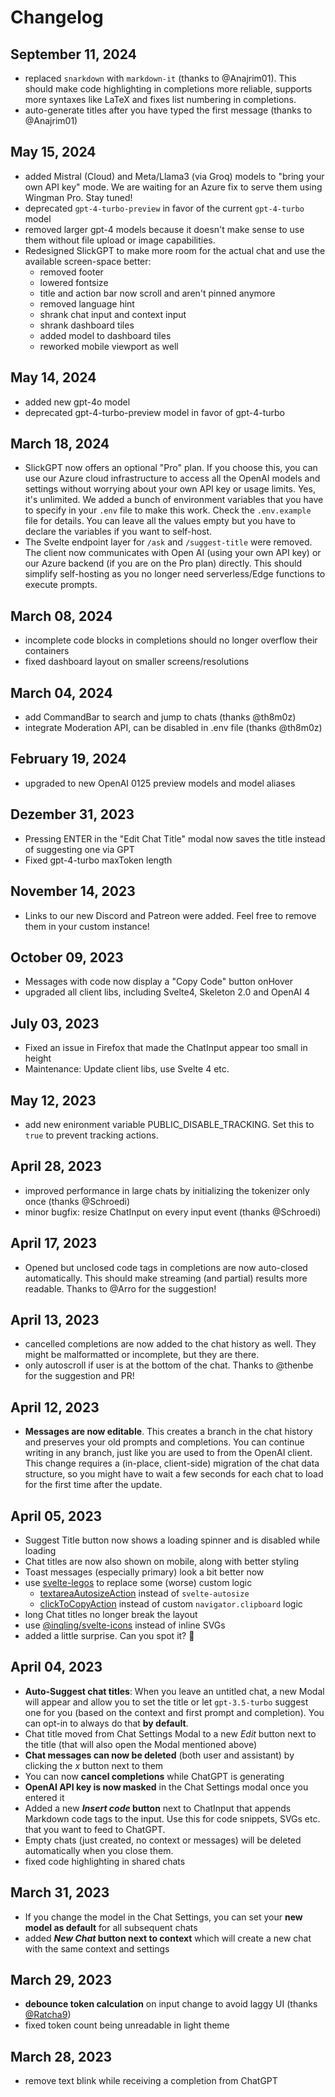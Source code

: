 # Changelog

## September 11, 2024

- replaced `snarkdown` with `markdown-it` (thanks to @Anajrim01). This should make code highlighting in completions more reliable, supports more syntaxes like LaTeX and fixes list numbering in completions.
- auto-generate titles after you have typed the first message (thanks to @Anajrim01)

## May 15, 2024

- added Mistral (Cloud) and Meta/Llama3 (via Groq) models to "bring your own API key" mode. We are waiting for an Azure fix to serve them using Wingman Pro. Stay tuned!
- deprecated `gpt-4-turbo-preview` in favor of the current `gpt-4-turbo` model
- removed larger gpt-4 models because it doesn't make sense to use them without file upload or image capabilities.
- Redesigned SlickGPT to make more room for the actual chat and use the available screen-space better:
  - removed footer
  - lowered fontsize
  - title and action bar now scroll and aren't pinned anymore
  - removed language hint
  - shrank chat input and context input
  - shrank dashboard tiles
  - added model to dashboard tiles
  - reworked mobile viewport as well

## May 14, 2024

- added new gpt-4o model
- deprecated gpt-4-turbo-preview model in favor of gpt-4-turbo

## March 18, 2024

- SlickGPT now offers an optional "Pro" plan. If you choose this, you can use our Azure cloud infrastructure to access all the OpenAI models and settings without worrying about your own API key or usage limits. Yes, it's unlimited. We added a bunch of environment variables that you have to specify in your `.env` file to make this work. Check the `.env.example` file for details. You can leave all the values empty but you have to declare the variables if you want to self-host.
- The Svelte endpoint layer for `/ask` and `/suggest-title` were removed. The client now communicates with Open AI (using your own API key) or our Azure backend (if you are on the Pro plan) directly. This should simplify self-hosting as you no longer need serverless/Edge functions to execute prompts.

## March 08, 2024

- incomplete code blocks in completions should no longer overflow their containers
- fixed dashboard layout on smaller screens/resolutions

## March 04, 2024

- add CommandBar to search and jump to chats (thanks @th8m0z)
- integrate Moderation API, can be disabled in .env file (thanks @th8m0z)

## February 19, 2024

- upgraded to new OpenAI 0125 preview models and model aliases

## Dezember 31, 2023

- Pressing ENTER in the "Edit Chat Title" modal now saves the title instead of suggesting one via GPT
- Fixed gpt-4-turbo maxToken length

## November 14, 2023

- Links to our new Discord and Patreon were added. Feel free to remove them in your custom instance!

## October 09, 2023

- Messages with code now display a "Copy Code" button onHover
- upgraded all client libs, including Svelte4, Skeleton 2.0 and OpenAI 4

## July 03, 2023

- Fixed an issue in Firefox that made the ChatInput appear too small in height
- Maintenance: Update client libs, use Svelte 4 etc.

## May 12, 2023

- add new enironment variable PUBLIC_DISABLE_TRACKING. Set this to `true` to prevent tracking actions.

## April 28, 2023

- improved performance in large chats by initializing the tokenizer only once (thanks @Schroedi)
- minor bugfix: resize ChatInput on every input event (thanks @Schroedi)

## April 17, 2023

- Opened but unclosed code tags in completions are now auto-closed automatically. This should make streaming (and partial) results more readable. Thanks to @Arro for the suggestion!

## April 13, 2023

- cancelled completions are now added to the chat history as well. They might be malformatted or incomplete, but they are there.
- only autoscroll if user is at the bottom of the chat. Thanks to @thenbe for the suggestion and PR!

## April 12, 2023

- **Messages are now editable**. This creates a branch in the chat history and preserves your old prompts and completions. You can continue writing in any branch, just like you are used to from the OpenAI client. This change requires a (in-place, client-side) migration of the chat data structure, so you might have to wait a few seconds for each chat to load for the first time after the update.

## April 05, 2023

- Suggest Title button now shows a loading spinner and is disabled while loading
- Chat titles are now also shown on mobile, along with better styling
- Toast messages (especially primary) look a bit better now
- use [svelte-legos](https://sveltelegos.com/) to replace some (worse) custom logic
  - [textareaAutosizeAction](https://sveltelegos.com/guides/actions/textareaAutosizeAction/) instead of `svelte-autosize`
  - [clickToCopyAction](https://sveltelegos.com/guides/actions/clickToCopyAction/) instead of custom `navigator.clipboard` logic
- long Chat titles no longer break the layout
- use [@inqling/svelte-icons](https://github.com/Inqling/svelte-icons) instead of inline SVGs
- added a little surprise. Can you spot it? 👀

## April 04, 2023

- **Auto-Suggest chat titles**: When you leave an untitled chat, a new Modal will appear and allow you to set the title or let `gpt-3.5-turbo` suggest one for you (based on the context and first prompt and completion). You can opt-in to always do that **by default**.
- Chat title moved from Chat Settings Modal to a new _Edit_ button next to the title (that will also open the Modal mentioned above)
- **Chat messages can now be deleted** (both user and assistant) by clicking the _x_ button next to them
- You can now **cancel completions** while ChatGPT is generating
- **OpenAI API key is now masked** in the Chat Settings modal once you entered it
- Added a new **_Insert code_ button** next to ChatInput that appends Markdown code tags to the input. Use this for code snippets, SVGs etc. that you want to feed to ChatGPT.
- Empty chats (just created, no context or messages) will be deleted automatically when you close them.
- fixed code highlighting in shared chats

## March 31, 2023

- If you change the model in the Chat Settings, you can set your **new model as default** for all subsequent chats
- added **_New Chat_ button next to context** which will create a new chat with the same context and settings

## March 29, 2023

- **debounce token calculation** on input change to avoid laggy UI (thanks [@Ratcha9](https://github.com/Ratcha9))
- fixed token count being unreadable in light theme

## March 28, 2023

- remove text blink while receiving a completion from ChatGPT
